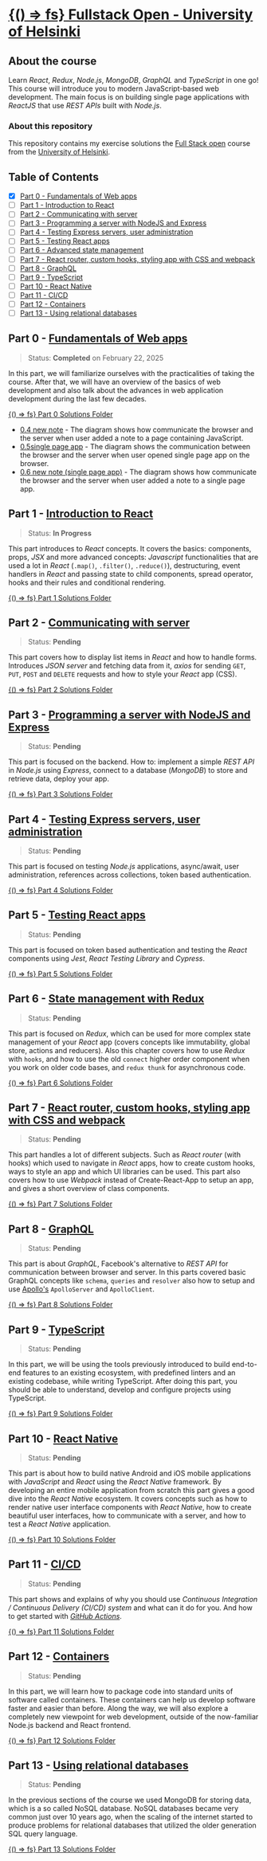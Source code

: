 # [{() => fs} Fullstack Open - University of Helsinki](https://fullstackopen.com/en)

## About the course

Learn _React_, _Redux_, _Node.js_, _MongoDB_, _GraphQL_ and _TypeScript_ in one go! This course will introduce you to modern JavaScript-based web development. The main focus is on building single page applications with _ReactJS_ that use _REST APIs_ built with _Node.js_.

### About this repository

This repository contains my exercise solutions the [Full Stack open](https://fullstackopen.com/en) course from the [University of Helsinki](https://www.helsinki.fi/en).

## Table of Contents

- [x] [Part 0 - Fundamentals of Web apps](#part-0---fundamentals-of-web-apps)
- [ ] [Part 1 - Introduction to React](#part-1---introduction-to-react)
- [ ] [Part 2 - Communicating with server](#part-2---communicating-with-server)
- [ ] [Part 3 - Programming a server with NodeJS and Express](#part-3---programming-a-server-with-nodejs-and-express)
- [ ] [Part 4 - Testing Express servers, user administration](#part-4---testing-express-servers-user-administration)
- [ ] [Part 5 - Testing React apps](#part-5---testing-react-apps)
- [ ] [Part 6 - Advanced state management](#part-6---state-management-with-redux)
- [ ] [Part 7 - React router, custom hooks, styling app with CSS and webpack](#part-7---react-router-custom-hooks-styling-app-with-css-and-webpack)
- [ ] [Part 8 - GraphQL](#part-8---graphql)
- [ ] [Part 9 - TypeScript](#part-9---typescript)
- [ ] [Part 10 - React Native](#part-10---react-native)
- [ ] [Part 11 - CI/CD](#part-11---cicd)
- [ ] [Part 12 - Containers](#part-12---containers)
- [ ] [Part 13 - Using relational databases](#part-13---using-relational-databases)

<!-- ### Certificates

_Course is in progress_ -->

## Part 0 - [Fundamentals of Web apps](https://fullstackopen.com/en/part0)

> Status: **Completed** on February 22, 2025

In this part, we will familiarize ourselves with the practicalities of taking the course. After that, we will have an overview of the basics of web development and also talk about the advances in web application development during the last few decades.

[{() => fs} Part 0 Solutions Folder](/Part-00)

- [0.4 new note](/Part-0/0.4-newNoteDiagram/) - The diagram shows how communicate the browser and the server when user added a note to a page containing JavaScript.
- [0.5single page app](/Part-0/0.5-singlePageAppDiagram/) - The diagram shows the communication between the browser and the server when user opened single page app on the browser.
- [0.6 new note (single page app)](/Part-0/0.6-newNoteSinglePageAppDiagram/) - The diagram shows how communicate the browser and the server when user added a note to a single page app.

## Part 1 - [Introduction to React](https://fullstackopen.com/en/part1)

> Status: **In Progress**

This part introduces to _React_ concepts. It covers the basics: components, props, _JSX_ and more advanced concepts: _Javascript_ functionalities that are used a lot in _React_ (`.map()`, `.filter()`, `.reduce()`), destructuring, event handlers in _React_ and passing state to child components, spread operator, hooks and their rules and conditional rendering.

[{() => fs} Part 1 Solutions Folder](/Part-01)

## Part 2 - [Communicating with server](https://fullstackopen.com/en/part2)

> Status: **Pending**

This part covers how to display list items in _React_ and how to handle forms. Introduces _JSON server_ and fetching data from it, _axios_ for sending `GET`, `PUT`, `POST` and `DELETE` requests and how to style your _React_ app (CSS).

[{() => fs} Part 2 Solutions Folder](/Part-02)

## Part 3 - [Programming a server with NodeJS and Express](https://fullstackopen.com/en/part3)

> Status: **Pending**

This part is focused on the backend. How to: implement a simple _REST API_ in _Node.js_ using _Express_, connect to a database (_MongoDB_) to store and retrieve data, deploy your app.

[{() => fs} Part 3 Solutions Folder](/Part-03)

## Part 4 - [Testing Express servers, user administration](https://fullstackopen.com/en/part4)

> Status: **Pending**

This part is focused on testing _Node.js_ applications, async/await, user administration, references across collections, token based authentication.

[{() => fs} Part 4 Solutions Folder](/Part-04)

## Part 5 - [Testing React apps](https://fullstackopen.com/en/part5)

> Status: **Pending**

This part is focused on token based authentication and testing the _React_ components using _Jest_, _React Testing Library_ and _Cypress_.

[{() => fs} Part 5 Solutions Folder](/Part-05)

## Part 6 - [State management with Redux](https://fullstackopen.com/en/part6)

> Status: **Pending**

This part is focused on _Redux_, which can be used for more complex state management of your _React_ app (covers concepts like immutability, global store, actions and reducers). Also this chapter covers how to use _Redux_ with `hooks`, and how to use the old `connect` higher order component when you work on older code bases, and `redux thunk` for asynchronous code.

[{() => fs} Part 6 Solutions Folder](/Part-06)

## Part 7 - [React router, custom hooks, styling app with CSS and webpack](https://fullstackopen.com/en/part7)

> Status: **Pending**

This part handles a lot of different subjects. Such as _React router_ (with hooks) which used to navigate in _React_ apps, how to create custom hooks, ways to style an app and which UI libraries can be used. This part also covers how to use _Webpack_ instead of Create-React-App to setup an app, and gives a short overview of class components.

[{() => fs} Part 7 Solutions Folder](/Part-07)

## Part 8 - [GraphQL](https://fullstackopen.com/en/part8)

> Status: **Pending**

This part is about _GraphQL_, Facebook's alternative to _REST API_ for communication between browser and server. In this parts covered basic GraphQL concepts like `schema`, `queries` and `resolver` also how to setup and use [Apollo's](https://www.apollographql.com/) `ApolloServer` and `ApolloClient`.

[{() => fs} Part 8 Solutions Folder](/Part-08)

## Part 9 - [TypeScript](https://fullstackopen.com/en/part9)

> Status: **Pending**

In this part, we will be using the tools previously introduced to build end-to-end features to an existing ecosystem, with predefined linters and an existing codebase, while writing TypeScript. After doing this part, you should be able to understand, develop and configure projects using TypeScript.

[{() => fs} Part 9 Solutions Folder](/Part-09)

## Part 10 - [React Native](https://fullstackopen.com/en/part10)

> Status: **Pending**

This part is about how to build native Android and iOS mobile applications with _JavaScript_ and _React_ using the _React Native_ framework. By developing an entire mobile application from scratch this part gives a good dive into the _React Native_ ecosystem. It covers concepts such as how to render native user interface components with _React Native_, how to create beautiful user interfaces, how to communicate with a server, and how to test a _React Native_ application.

[{() => fs} Part 10 Solutions Folder](/Part-10)

## Part 11 - [CI/CD](https://fullstackopen.com/en/part11)

> Status: **Pending**

This part shows and explains of why you should use _Continuous Integration / Continuous Delivery (CI/CD) system_ and what can it do for you. And how to get started with _[GitHub Actions](https://github.com/features/actions)_.

[{() => fs} Part 11 Solutions Folder](/Part-11)

## Part 12 - [Containers](https://fullstackopen.com/en/part12)

> Status: **Pending**

In this part, we will learn how to package code into standard units of software called containers. These containers can help us develop software faster and easier than before. Along the way, we will also explore a completely new viewpoint for web development, outside of the now-familiar Node.js backend and React frontend.

[{() => fs} Part 12 Solutions Folder](/Part-12)

## Part 13 - [Using relational databases](https://fullstackopen.com/en/part13)

> Status: **Pending**

In the previous sections of the course we used MongoDB for storing data, which is a so called NoSQL database. NoSQL databases became very common just over 10 years ago, when the scaling of the internet started to produce problems for relational databases that utilized the older generation SQL query language.

[{() => fs} Part 13 Solutions Folder](/Part-13)
